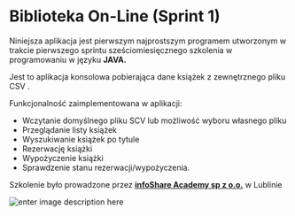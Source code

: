 # Biblioteka On-Line (Sprint 1) 

Niniejsza aplikacja jest pierwszym najprostszym programem utworzonym w trakcie pierwszego sprintu  sześciomiesięcznego  szkolenia w programowaniu w języku **JAVA.**

Jest to aplikacja konsolowa pobierająca dane książek z zewnętrznego pliku CSV .

Funkcjonalność zaimplementowana w aplikacji:
 - Wczytanie domyślnego pliku SCV lub możliwość wyboru własnego pliku
 - Przeglądanie listy książek
 - Wyszukiwanie książek po tytule
 - Rezerwację książki
 - Wypożyczenie książki
 - Sprawdzenie stanu rezerwacji/wypożyczenia.

Szkolenie było prowadzone przez **[infoShare Academy sp z o.o.](https://infoshareacademy.com/)** w Lublinie

![enter image description here](https://infoshareacademy.com/wp-content/themes/InfoShare/dist/img/svg/logo.svg)
